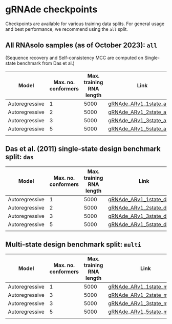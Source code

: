 # gRNAde checkpoints

Checkpoints are available for various training data splits.
For general usage and best performance, we recommend using the `all` split.

## All RNAsolo samples (as of October 2023): `all`

(Sequence recovery and Self-consistency MCC are computed on Single-state benchmark from Das et al.)

| Model | Max. no. conformers | Max. training RNA length | Link | Sequence recovery | Self-consistency MCC |
| --- | --- | --- | --- | --- | --- |
| Autoregressive | 1 | 5000 | [gRNAde_ARv1_1state_all.h5](gRNAde_ARv1_1state_all.h5) | 0.7387 | 0.6296 |
| Autoregressive | 2 | 5000 | [gRNAde_ARv1_2state_all.h5](gRNAde_ARv1_2state_all.h5) | 0.7907 | 0.6192 |
| Autoregressive | 3 | 5000 | [gRNAde_ARv1_3state_all.h5](gRNAde_ARv1_3state_all.h5) | 0.7987 | 0.5911 |
| Autoregressive | 5 | 5000 | [gRNAde_ARv1_5state_all.h5](gRNAde_ARv1_5state_all.h5) | 0.8197 | 0.6344 |
| | | | |

## Das et al. (2011) single-state design benchmark split: `das`

| Model | Max. no. conformers | Max. training RNA length | Link | Sequence recovery | Self-consistency MCC |
| --- | --- | --- | --- | --- | --- |
| Autoregressive | 1 | 5000 | [gRNAde_ARv1_1state_das.h5](gRNAde_ARv1_1state_das.h5) | 0.5278 | 0.6304 |
| Autoregressive | 2 | 5000 | [gRNAde_ARv1_2state_das.h5](gRNAde_ARv1_2state_das.h5) | 0.5140 | 0.6163 |
| Autoregressive | 3 | 5000 | [gRNAde_ARv1_3state_das.h5](gRNAde_ARv1_3state_das.h5) | 0.5424 | 0.6204 |
| Autoregressive | 5 | 5000 | [gRNAde_ARv1_5state_das.h5](gRNAde_ARv1_5state_das.h5) | 0.5669 | 0.6296 |
| | | | |

## Multi-state design benchmark split: `multi`

| Model | Max. no. conformers | Max. training RNA length | Link | Sequence recovery | Self-consistency MCC |
| --- | --- | --- | --- | --- | --- |
| Autoregressive | 1 | 5000 | [gRNAde_ARv1_1state_multi.h5](gRNAde_ARv1_1state_multi.h5) | 0.4468 | 0.5809 |
| Autoregressive | 3 | 5000 | [gRNAde_ARv1_2state_multi.h5](gRNAde_ARv1_2state_multi.h5) | 0.4471 | 0.5321 |
| Autoregressive | 3 | 5000 | [gRNAde_ARv1_3state_multi.h5](gRNAde_ARv1_3state_multi.h5) | 0.4692 | 0.5957 |
| Autoregressive | 5 | 5000 | [gRNAde_ARv1_5state_multi.h5](gRNAde_ARv1_5state_multi.h5) | 0.4844 | 0.5841 |
| | | | |
